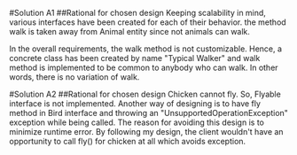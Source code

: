 #Solution A1
##Rational for chosen design
Keeping scalability in mind, various interfaces have been created for each of their behavior. the method walk is taken away from Animal entity since not animals can walk.

In the overall requirements, the walk method is not customizable. Hence, a concrete class has been created by name "Typical Walker" and walk method is implemented to be common to anybody who can walk. In other words, there is no variation of walk.


#Solution A2
##Rational for chosen design
Chicken cannot fly. So, Flyable interface is not implemented. Another way of designing is to have fly method in Bird interface and throwing an "UnsupportedOperationException" exception while being called. The reason for avoiding this design is to minimize runtime error. By following my design, the client wouldn't have an opportunity to call fly() for chicken at all which avoids exception.